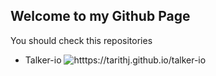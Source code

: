 ## Welcome to my Github Page

You should check this repositories
* Talker-io ![htttps://tarithj.github.io/talker-io](https://img.shields.io/badge/Talker--io-click%20here%20to%20got%20to%20this%20repo-brightgreen)
